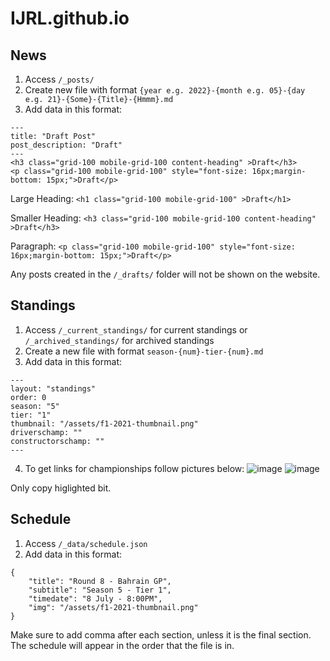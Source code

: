 # IJRL.github.io

## News
1. Access `/_posts/`
2. Create new file with format `{year e.g. 2022}-{month e.g. 05}-{day e.g. 21}-{Some}-{Title}-{Hmmm}.md`
3. Add data in this format:
```
---
title: "Draft Post"
post_description: "Draft"
---
<h3 class="grid-100 mobile-grid-100 content-heading" >Draft</h3>
<p class="grid-100 mobile-grid-100" style="font-size: 16px;margin-bottom: 15px;">Draft</p>
```

Large Heading:
`<h1 class="grid-100 mobile-grid-100" >Draft</h1>`

Smaller Heading:
`<h3 class="grid-100 mobile-grid-100 content-heading" >Draft</h3>`

Paragraph:
`<p class="grid-100 mobile-grid-100" style="font-size: 16px;margin-bottom: 15px;">Draft</p>`

Any posts created in the `/_drafts/` folder will not be shown on the website.

## Standings
1. Access `/_current_standings/` for current standings or `/_archived_standings/` for archived standings
2. Create a new file with format `season-{num}-tier-{num}.md`
3. Add data in this format:
```
---
layout: "standings"
order: 0
season: "5"
tier: "1"
thumbnail: "/assets/f1-2021-thumbnail.png"
driverschamp: ""
constructorschamp: ""
---
```
4. To get links for championships follow pictures below:
![image](https://user-images.githubusercontent.com/33450935/170718701-afba0da7-f2c7-41cc-954f-fcb1495a8c97.png)
![image](https://user-images.githubusercontent.com/33450935/170718885-1fe1d181-785d-4aae-bc93-4b28b66ff5c4.png)

Only copy higlighted bit.

## Schedule
1. Access `/_data/schedule.json`
2. Add data in this format:
```
{
    "title": "Round 8 - Bahrain GP",
    "subtitle": "Season 5 - Tier 1",
    "timedate": "8 July - 8:00PM",
    "img": "/assets/f1-2021-thumbnail.png"
}
```

Make sure to add comma after each section, unless it is the final section. The schedule will appear in the order that the file is in.
